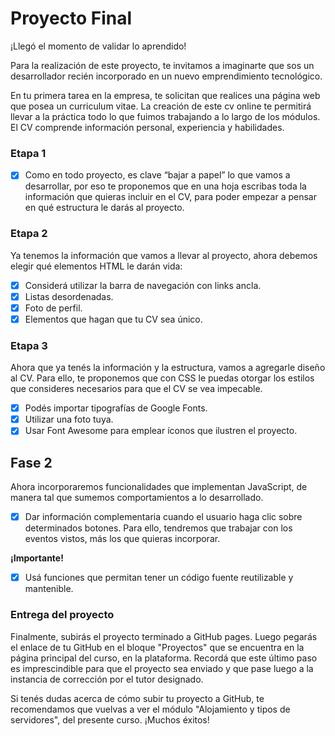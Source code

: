 # Proyecto Final
¡Llegó el momento de validar lo aprendido!

Para la realización de este proyecto, te  invitamos a imaginarte que sos un desarrollador recién incorporado en un nuevo emprendimiento tecnológico.

En tu primera tarea en la empresa, te solicitan que realices una página web que posea un curriculum vitae. La creación de este cv online te permitirá llevar a la práctica todo lo que fuimos trabajando a lo largo de los módulos. El CV comprende información personal, experiencia y habilidades.

### Etapa 1

- [x] Como en todo proyecto, es clave “bajar a papel” lo que vamos a desarrollar, por eso te proponemos que en una hoja escribas toda la información que quieras incluir en el CV, para poder empezar a pensar en qué estructura le darás al proyecto. 



### Etapa 2

Ya tenemos la información que vamos a llevar al proyecto, ahora debemos elegir qué elementos HTML le darán vida:

- [x] Considerá utilizar la barra de navegación con links ancla.
- [x] Listas desordenadas.
- [x] Foto de perfil.
- [x] Elementos que hagan que tu CV sea único.

### Etapa 3

   Ahora que ya tenés la información y la estructura, vamos a agregarle diseño al CV. Para ello, te proponemos que con CSS le puedas otorgar los estilos que consideres necesarios para que el CV se vea impecable.

   - [x] Podés importar tipografías de Google Fonts.
   - [x] Utilizar una foto tuya.
   - [x] Usar Font Awesome para emplear íconos que ilustren el proyecto.

## Fase 2

Ahora incorporaremos funcionalidades que implementan JavaScript, de manera tal que sumemos comportamientos a lo desarrollado.

- [x] Dar información complementaria cuando el usuario haga clic sobre determinados botones. Para ello, tendremos que trabajar con los eventos vistos, más los que quieras incorporar. 

**¡Importante!**

- [x] Usá funciones que permitan tener un código fuente reutilizable y mantenible.

### Entrega del proyecto

Finalmente, subirás el proyecto terminado a GitHub pages.
Luego pegarás el enlace de tu GitHub en el bloque "Proyectos" que se encuentra en la página principal del curso, en la plataforma. Recordá que este último paso es imprescindible para que el proyecto sea enviado y que pase luego a la instancia de corrección por el tutor designado.

Si tenés dudas acerca de cómo subir tu proyecto a GitHub, te recomendamos que vuelvas a ver el módulo "Alojamiento y tipos de servidores", del presente curso. ¡Muchos éxitos!
